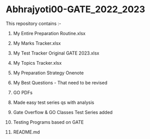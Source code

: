 # Abhrajyoti00-GATE_2022_2023

This repository contains :-

1) My Entire Preparation Routine.xlsx
 
2) My Marks Tracker.xlsx
 
3) My Test Tracker Original GATE 2023.xlsx
 
4) My Topics Tracker.xlsx
 
5) My Preparation Strategy Onenote

6) My Best Questions - That need to be revised

7) GO PDFs

8) Made easy test series qs with analysis

9) Gate Overflow & GO Classes Test Series added

10) Testing Programs based on GATE

11) README.md

